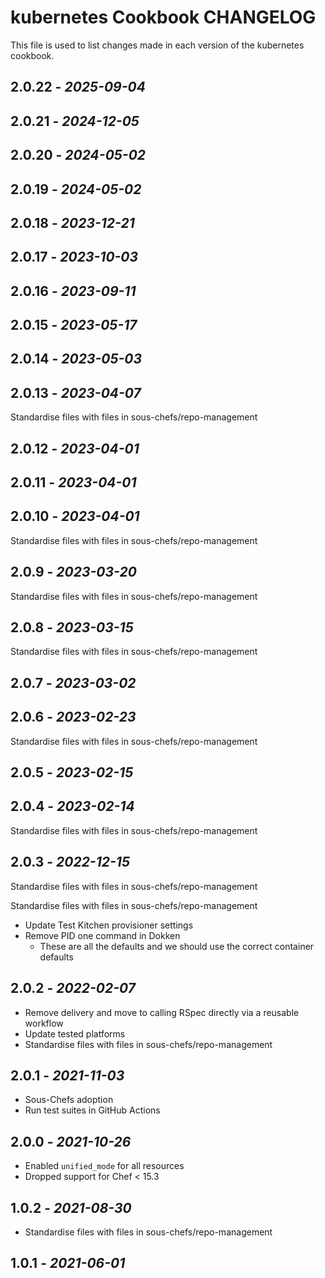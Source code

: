 # kubernetes Cookbook CHANGELOG

This file is used to list changes made in each version of the kubernetes cookbook.

## 2.0.22 - *2025-09-04*

## 2.0.21 - *2024-12-05*

## 2.0.20 - *2024-05-02*

## 2.0.19 - *2024-05-02*

## 2.0.18 - *2023-12-21*

## 2.0.17 - *2023-10-03*

## 2.0.16 - *2023-09-11*

## 2.0.15 - *2023-05-17*

## 2.0.14 - *2023-05-03*

## 2.0.13 - *2023-04-07*

Standardise files with files in sous-chefs/repo-management

## 2.0.12 - *2023-04-01*

## 2.0.11 - *2023-04-01*

## 2.0.10 - *2023-04-01*

Standardise files with files in sous-chefs/repo-management

## 2.0.9 - *2023-03-20*

Standardise files with files in sous-chefs/repo-management

## 2.0.8 - *2023-03-15*

Standardise files with files in sous-chefs/repo-management

## 2.0.7 - *2023-03-02*

## 2.0.6 - *2023-02-23*

Standardise files with files in sous-chefs/repo-management

## 2.0.5 - *2023-02-15*

## 2.0.4 - *2023-02-14*

Standardise files with files in sous-chefs/repo-management

## 2.0.3 - *2022-12-15*

Standardise files with files in sous-chefs/repo-management

Standardise files with files in sous-chefs/repo-management

- Update Test Kitchen provisioner settings
- Remove PID one command in Dokken
   - These are all the defaults and we should use the correct container defaults

## 2.0.2 - *2022-02-07*

- Remove delivery and move to calling RSpec directly via a reusable workflow
- Update tested platforms
- Standardise files with files in sous-chefs/repo-management

## 2.0.1 - *2021-11-03*

- Sous-Chefs adoption
- Run test suites in GitHub Actions

## 2.0.0 - *2021-10-26*

- Enabled `unified_mode` for all resources
- Dropped support for Chef < 15.3

## 1.0.2 - *2021-08-30*

- Standardise files with files in sous-chefs/repo-management

## 1.0.1 - *2021-06-01*

